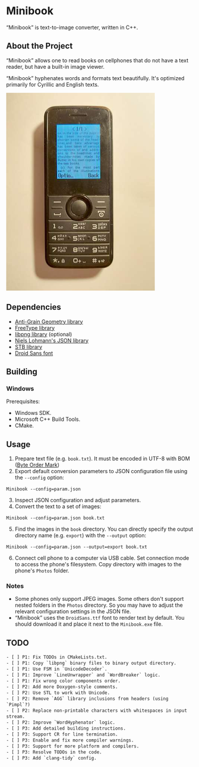 # Minibook

“Minibook” is text-to-image converter, written in C++.

## About the Project

“Minibook” allows one to read books on cellphones that do not have a text reader, but have a built-in image viewer.

“Minibook” hyphenates words and formats text beautifully. It's optimized primarily for Cyrillic and English texts.

![Sample](./doc/sample.jpg)

## Dependencies

- [Anti-Grain Geometry library](https://github.com/ghaerr/agg-2.6)
- [FreeType library](http://freetype.org)
- [libpng library](http://www.libpng.org/pub/png/libpng.html) (optional)
- [Niels Lohmann's JSON library](https://github.com/nlohmann/json)
- [STB library](https://github.com/nothings/stb)
- [Droid Sans font](https://fonts.adobe.com/fonts/droid-sans)

## Building

### Windows

Prerequisites: 
- Windows SDK.
- Microsoft C++ Build Tools.
- CMake.

## Usage

1. Prepare text file (e.g. `book.txt`). It must be encoded in UTF-8 with BOM ([Byte Order Mark](https://en.wikipedia.org/wiki/Byte_order_mark))
2. Export default conversion parameters to JSON configuration file using the `--config` option:
```
Minibook --config=param.json 
```
3. Inspect JSON configuration and adjust parameters.
4. Convert the text to a set of images:
```
Minibook --config=param.json book.txt
```
5. Find the images in the `book` directory. You can directly specify the output directory name (e.g. `export`) with the  `--output` option:
```
Minibook --config=param.json --output=export book.txt
```
6. Connect cell phone to a computer via USB cable. Set connection mode to access the phone's filesystem. Copy directory with images to the phone's `Photos` folder.

### Notes

- Some phones only support JPEG images. Some others don't support nested folders in the `Photos` directory. So you may have to adjust the relevant configuration settings in the JSON file.
- “Minibook” uses the `DroidSans.ttf` font to render text by default. You should download it and place it next to the  `Minibook.exe` file.

## TODO

```
- [ ] P1: Fix TODOs in CMakeLists.txt.
- [ ] P1: Copy `libpng` binary files to binary output directory.
- [ ] P1: Use FSM in `UnicodeDecoder`.
- [ ] P1: Improve `LineUnwrapper` and `WordBreaker` logic.
- [ ] P1: Fix wrong color components order.
- [ ] P2: Add more Doxygen-style comments.
- [ ] P2: Use STL to work with Unicode.
- [ ] P2: Remove `AGG` library inclusions from headers (using `Pimpl`?)
- [ ] P2: Replace non-printable characters with whitespaces in input stream.
- [ ] P2: Improve `WordHyphenator` logic.
- [ ] P3: Add detailed building instructions.
- [ ] P3: Support CR for line termination.
- [ ] P3: Enable and fix more compiler warnings.
- [ ] P3: Support for more platform and compilers.
- [ ] P3: Resolve TODOs in the code.
- [ ] P3: Add `clang-tidy` config.
```
